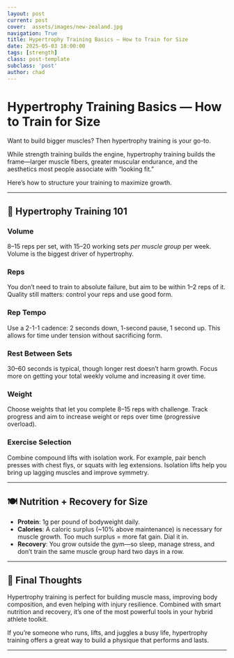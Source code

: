 ```yaml
---
layout: post
current: post
cover:  assets/images/new-zealand.jpg
navigation: True
title: Hypertrophy Training Basics — How to Train for Size
date: 2025-05-03 18:00:00
tags: [strength]
class: post-template
subclass: 'post'
author: chad
---
```


# Hypertrophy Training Basics — How to Train for Size

Want to build bigger muscles? Then hypertrophy training is your go-to.

While strength training builds the engine, hypertrophy training builds the frame—larger muscle fibers, greater muscular endurance, and the aesthetics most people associate with “looking fit.”

Here’s how to structure your training to maximize growth.

---

## 🧱 Hypertrophy Training 101

### **Volume**
8–15 reps per set, with 15–20 working sets *per muscle group* per week. Volume is the biggest driver of hypertrophy.

### **Reps**
You don’t need to train to absolute failure, but aim to be within 1–2 reps of it. Quality still matters: control your reps and use good form.

### **Rep Tempo**
Use a 2-1-1 cadence: 2 seconds down, 1-second pause, 1 second up. This allows for time under tension without sacrificing form.

### **Rest Between Sets**
30–60 seconds is typical, though longer rest doesn’t harm growth. Focus more on getting your total weekly volume and increasing it over time.

### **Weight**
Choose weights that let you complete 8–15 reps with challenge. Track progress and aim to increase weight or reps over time (progressive overload).

### **Exercise Selection**
Combine compound lifts with isolation work. For example, pair bench presses with chest flys, or squats with leg extensions. Isolation lifts help you bring up lagging muscles and improve symmetry.

---

## 🍽 Nutrition + Recovery for Size

- **Protein**: 1g per pound of bodyweight daily.
- **Calories**: A caloric surplus (~10% above maintenance) is necessary for muscle growth. Too much surplus = more fat gain. Dial it in.
- **Recovery**: You grow outside the gym—so sleep, manage stress, and don’t train the same muscle group hard two days in a row.

---

## 🧠 Final Thoughts

Hypertrophy training is perfect for building muscle mass, improving body composition, and even helping with injury resilience. Combined with smart nutrition and recovery, it’s one of the most powerful tools in your hybrid athlete toolkit.

If you’re someone who runs, lifts, and juggles a busy life, hypertrophy training offers a great way to build a physique that performs and lasts.

---
